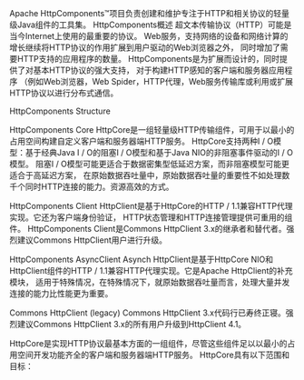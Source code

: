 Apache HttpComponents™项目负责创建和维护专注于HTTP和相关协议的轻量级Java组件的工具集。
HttpComponents概述
超文本传输协议（HTTP）可能是当今Internet上使用的最重要的协议。
Web服务，支持网络的设备和网络计算的增长继续将HTTP协议的作用扩展到用户驱动的Web浏览器之外，
同时增加了需要HTTP支持的应用程序的数量。 
HttpComponents是为扩展而设计的，同时提供了对基本HTTP协议的强大支持，
对于构建HTTP感知的客户端和服务器应用程序
（例如Web浏览器，Web Spider，HTTP代理，Web服务传输库或利用或扩展HTTP协议以进行分布式通信。

HttpComponents Structure

HttpComponents Core
HttpCore是一组轻量级HTTP传输组件，可用于以最小的占用空间构建自定义客户端和服务器端HTTP服务。 
HttpCore支持两种I / O模型：基于经典Java I / O的阻塞I / O模型和基于Java NIO的非阻塞事件驱动的I / O模型。
阻塞I / O模型可能更适合于数据密集型低延迟方案，而非阻塞模型可能更适合于高延迟方案，
在原始数据吞吐量中，原始数据吞吐量的重要性不如处理数千个同时HTTP连接的能力。资源高效的方式。

HttpComponents Client
HttpClient是基于HttpCore的HTTP / 1.1兼容HTTP代理实现。它还为客户端身份验证，
HTTP状态管理和HTTP连接管理提供可重用的组件。 
HttpComponents Client是Commons HttpClient 3.x的继承者和替代者。强烈建议Commons HttpClient用户进行升级。

HttpComponents AsyncClient
Asynch HttpClient是基于HttpCore NIO和HttpClient组件的HTTP / 1.1兼容HTTP代理实现。它是Apache HttpClient的补充模块，
适用于特殊情况，在特殊情况下，就原始数据吞吐量而言，处理大量并发连接的能力比性能更为重要。

Commons HttpClient (legacy)
Commons HttpClient 3.x代码行已寿终正寝。强烈建议Commons HttpClient 3.x的所有用户升级到HttpClient 4.1。


HttpCore是实现HTTP协议最基本方面的一组组件，尽管这些组件足以以最小的占用空间开发功能齐全的客户端和服务器端HTTP服务。 HttpCore具有以下范围和目标：

